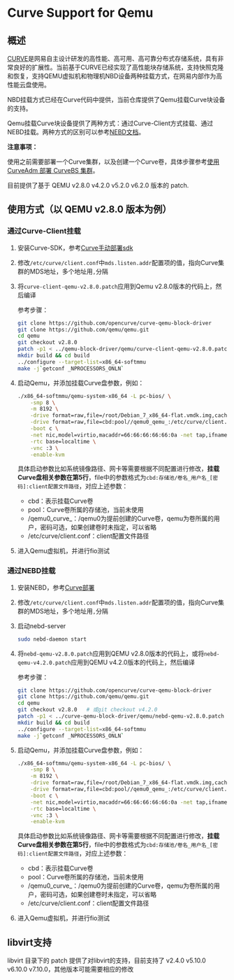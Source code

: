 # Curve Support for Qemu

## 概述

[CURVE](https://github.com/opencurve/curve)是网易自主设计研发的高性能、高可用、高可靠分布式存储系统，具有非常良好的扩展性。当前基于CURVE已经实现了高性能块存储系统，支持快照克隆和恢复，支持QEMU虚拟机和物理机NBD设备两种挂载方式，在网易内部作为高性能云盘使用。

NBD挂载方式已经在Curve代码中提供，当前仓库提供了Qemu挂载Curve块设备的支持。

Qemu挂载Curve块设备提供了两种方式：通过Curve-Client方式挂载、通过NEBD挂载。两种方式的区别可以参考[NEBD文档](https://github.com/opencurve/curve/blob/master/docs/cn/nebd.md)。

**注意事项：**

使用之前需要部署一个Curve集群，以及创建一个Curve卷，具体步骤参考[使用 CurveAdm 部署 CurveBS 集群](https://github.com/opencurve/curveadm/wiki/curvebs-cluster-deployment)。

目前提供了基于 QEMU v2.8.0 v4.2.0 v5.2.0 v6.2.0 版本的 patch.

## 使用方式（以 QEMU v2.8.0 版本为例）

### 通过Curve-Client挂载

1. 安装Curve-SDK，参考[Curve手动部署sdk](https://github.com/opencurve/curve/blob/master/docs/cn/curve%E9%80%9A%E8%BF%87tar%E5%8C%85%E6%89%8B%E5%8A%A8%E9%83%A8%E7%BD%B2sdk.md)

2. 修改`/etc/curve/client.conf`中`mds.listen.addr`配置项的值，指向Curve集群的MDS地址，多个地址用`,`分隔

3. 将`curve-client-qemu-v2.8.0.patch`应用到Qemu v2.8.0版本的代码上，然后编译

   参考步骤：

   ```bash
   git clone https://github.com/opencurve/curve-qemu-block-driver
   git clone https://github.com/qemu/qemu.git
   cd qemu
   git checkout v2.8.0
   patch -p1 < ../qemu-block-driver/qemu/curve-client-qemu-v2.8.0.patch
   mkdir build && cd build
   ../configure --target-list=x86_64-softmmu
   make -j`getconf _NPROCESSORS_ONLN`
   ```

4. 启动Qemu，并添加挂载Curve盘参数，例如：

   ```bash
   ./x86_64-softmmu/qemu-system-x86_64 -L pc-bios/ \
       -smp 8 \
       -m 8192 \
       -drive format=raw,file=/root/Debian_7_x86_64-flat.vmdk.img,cache=none,if=virtio \
       -drive format=raw,file=cbd:pool//qemu0_qemu_:/etc/curve/client.conf,if=virtio \
       -boot c \
       -net nic,model=virtio,macaddr=66:66:66:66:66:0a -net tap,ifname=brostub,script=no \
       -rtc base=localtime \
       -vnc :3 \
       -enable-kvm
   ```

   具体启动参数比如系统镜像路径、网卡等需要根据不同配置进行修改，**挂载Curve盘相关参数在第5行**，file中的参数格式为`cbd:存储池/卷名_用户名_[密码]:client配置文件路径`，对应上述参数：

   - cbd：表示挂载Curve卷
   - pool：Curve卷所属的存储池，当前未使用
   - /qemu0_curve_：/qemu0为提前创建的Curve卷，qemu为卷所属的用户，密码可选，如果创建卷时未指定，可以省略
   - /etc/curve/client.conf：client配置文件路径

5. 进入Qemu虚拟机，并进行fio测试

### 通过NEBD挂载

1. 安装NEBD，参考[Curve部署](https://github.com/opencurve/curve/blob/master/docs/cn/deploy.md)

2. 修改`/etc/curve/client.conf`中`mds.listen.addr`配置项的值，指向Curve集群的MDS地址，多个地址用`,`分隔

3. 启动nebd-server

   ```bash
   sudo nebd-daemon start
   ```

4. 将`nebd-qemu-v2.8.0.patch`应用到QEMU v2.8.0版本的代码上，或将`nebd-qemu-v4.2.0.patch`应用到QEMU v4.2.0版本的代码上，然后编译

   参考步骤：

   ```bash
   git clone https://github.com/opencurve/curve-qemu-block-driver
   git clone https://github.com/qemu/qemu.git
   cd qemu
   git checkout v2.8.0   # 或git checkout v4.2.0
   patch -p1 < ../curve-qemu-block-driver/qemu/nebd-qemu-v2.8.0.patch
   mkdir build && cd build
   ../configure --target-list=x86_64-softmmu
   make -j`getconf _NPROCESSORS_ONLN`
   ```

5. 启动Qemu，并添加挂载Curve盘参数，例如：

   ```bash
   ./x86_64-softmmu/qemu-system-x86_64 -L pc-bios/ \
       -smp 8 \
       -m 8192 \
       -drive format=raw,file=/root/Debian_7_x86_64-flat.vmdk.img,cache=none,if=virtio \
       -drive format=raw,file=cbd:pool//qemu0_qemu_:/etc/curve/client.conf,if=virtio \
       -boot c \
       -net nic,model=virtio,macaddr=66:66:66:66:66:0a -net tap,ifname=brostub,script=no \
       -rtc base=localtime \
       -vnc :3 \
       -enable-kvm
   ```

   具体启动参数比如系统镜像路径、网卡等需要根据不同配置进行修改，**挂载Curve盘相关参数在第5行**，file中的参数格式为`cbd:存储池/卷名_用户名_[密码]:client配置文件路径`，对应上述参数：

   - cbd：表示挂载Curve卷
   - pool：Curve卷所属的存储池，当前未使用
   - /qemu0_curve_：/qemu0为提前创建的Curve卷，qemu为卷所属的用户，密码可选，如果创建卷时未指定，可以省略
   - /etc/curve/client.conf：client配置文件路径

6. 进入Qemu虚拟机，并进行fio测试

## libvirt支持

libvirt 目录下的 patch 提供了对libvirt的支持，目前支持了 v2.4.0 v5.10.0 v6.10.0 v7.10.0，其他版本可能需要相应的修改

